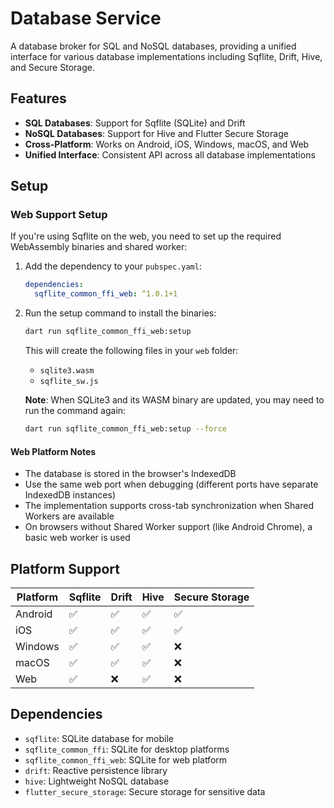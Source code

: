 # Database Service

A database broker for SQL and NoSQL databases, providing a unified interface for various database implementations including Sqflite, Drift, Hive, and Secure Storage.

## Features

- **SQL Databases**: Support for Sqflite (SQLite) and Drift
- **NoSQL Databases**: Support for Hive and Flutter Secure Storage
- **Cross-Platform**: Works on Android, iOS, Windows, macOS, and Web
- **Unified Interface**: Consistent API across all database implementations

## Setup

### Web Support Setup

If you're using Sqflite on the web, you need to set up the required WebAssembly binaries and shared worker:

1. Add the dependency to your `pubspec.yaml`:
   ```yaml
   dependencies:
     sqflite_common_ffi_web: ^1.0.1+1
   ```

2. Run the setup command to install the binaries:
   ```bash
   dart run sqflite_common_ffi_web:setup
   ```

   This will create the following files in your `web` folder:
   - `sqlite3.wasm`
   - `sqflite_sw.js`

   **Note**: When SQLite3 and its WASM binary are updated, you may need to run the command again:
   ```bash
   dart run sqflite_common_ffi_web:setup --force
   ```

#### Web Platform Notes

- The database is stored in the browser's IndexedDB
- Use the same web port when debugging (different ports have separate IndexedDB instances)
- The implementation supports cross-tab synchronization when Shared Workers are available
- On browsers without Shared Worker support (like Android Chrome), a basic web worker is used

## Platform Support

| Platform | Sqflite | Drift | Hive | Secure Storage |
|----------|---------|-------|------|----------------|
| Android  | ✅      | ✅    | ✅   | ✅             |
| iOS      | ✅      | ✅    | ✅   | ✅             |
| Windows  | ✅      | ✅    | ✅   | ❌             |
| macOS    | ✅      | ✅    | ✅   | ❌             |
| Web      | ✅      | ❌    | ✅   | ❌             |

## Dependencies

- `sqflite`: SQLite database for mobile
- `sqflite_common_ffi`: SQLite for desktop platforms
- `sqflite_common_ffi_web`: SQLite for web platform
- `drift`: Reactive persistence library
- `hive`: Lightweight NoSQL database
- `flutter_secure_storage`: Secure storage for sensitive data
